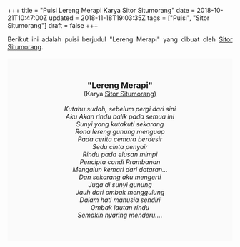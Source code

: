 +++
title = "Puisi Lereng Merapi Karya Sitor Situmorang"
date = 2018-10-21T10:47:00Z
updated = 2018-11-18T19:03:35Z
tags = ["Puisi", "Sitor Situmorang"]
draft = false
+++

<div dir="ltr" style="text-align: left;" trbidi="on"><div style="text-align: justify;">Berikut ini adalah puisi berjudul "Lereng Merapi" yang dibuat oleh <a href="https://ensiklopedia.kemdikbud.go.id/sastra/artikel/Sitor_Situmorang" target="_blank">Sitor Situmorang</a>. </div><br /><div style="background: #FAFAFA; font-size: 14px; height: auto; margin: 0 auto; padding: 50px; text-align: center; width: auto;"><span style="font-size: 18px;"><b>"Lereng Merapi"</b></span><br />(Karya <a href="https://www.sekata.web.id/tags/sitor-situmorang" target="_blank">Sitor Situmorang)</a> <br /><br /><i>Kutahu sudah, sebelum pergi dari sini</i><br /><i>Aku Akan rindu balik pada semua ini</i><br /><i>Sunyi yang kutakuti sekarang</i><br /><i>Rona lereng gunung menguap</i><br /><i>Pada cerita cemara berdesir</i><br /><i>Sedu cinta penyair</i><br /><i>Rindu pada elusan mimpi</i><br /><i>Pencipta candi Prambanan</i><br /><i>Mengalun kemari dari dataran…</i><br /><i>Dan sekarang aku mengerti</i><br /><i>Juga di sunyi gunung</i><br /><i>Jauh dari ombak menggulung</i><br /><i>Dalam hati manusia sendiri</i><br /><i>Ombak lautan rindu</i><br /><i>Semakin nyaring menderu….</i></div></div>
